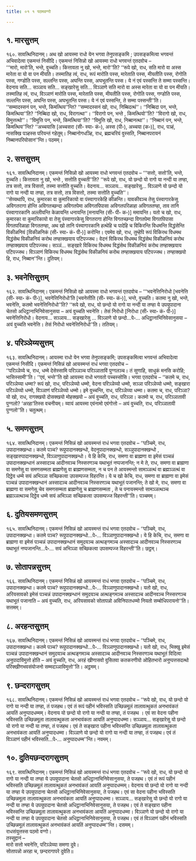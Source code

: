 ```yaml
---
title: ०१ १ पठमवग्गो

---
```



## १. मारसुत्तम्

१६०. सावत्थिनिदानम्। अथ खो आयस्मा राधो येन भगवा तेनुपसङ्कमि ; उपसङ्कमित्वा भगवन्तं अभिवादेत्वा एकमन्तं निसीदि। एकमन्तं निसिन्नो खो आयस्मा राधो भगवन्तं एतदवोच –  
‘‘‘मारो, मारो’ति, भन्ते, वुच्चति। कित्तावता नु खो, भन्ते, मारो’’ति? ‘‘रूपे खो, राध, सति मारो वा अस्स मारेता वा यो वा पन मीयति। तस्मातिह त्वं, राध, रूपं मारोति पस्स, मारेताति पस्स, मीयतीति पस्स, रोगोति पस्स, गण्डोति पस्स, सल्लन्ति पस्स, अघन्ति पस्स, अघभूतन्ति पस्स। ये नं एवं पस्सन्ति ते सम्मा पस्सन्ति। वेदनाय सति… सञ्ञाय सति… सङ्खारेसु सति… विञ्ञाणे सति मारो वा अस्स मारेता वा यो वा पन मीयति। तस्मातिह त्वं, राध, विञ्ञाणं मारोति पस्स, मारेताति पस्स, मीयतीति पस्स, रोगोति पस्स, गण्डोति पस्स, सल्लन्ति पस्स, अघन्ति पस्स, अघभूतन्ति पस्स। ये नं एवं पस्सन्ति, ते सम्मा पस्सन्ती’’ति।  
‘‘सम्मादस्सनं पन, भन्ते, किमत्थिय’’न्ति? ‘‘सम्मादस्सनं खो, राध, निब्बिदत्थं’’। ‘‘निब्बिदा पन, भन्ते, किमत्थिया’’ति? ‘‘निब्बिदा खो, राध, विरागत्था’’। ‘‘विरागो पन, भन्ते , किमत्थियो’’ति? ‘‘विरागो खो, राध, विमुत्तत्थो’’। ‘‘विमुत्ति पन, भन्ते, किमत्थिया’’ति? ‘‘विमुत्ति खो, राध, निब्बानत्था’’। ‘‘निब्बानं पन, भन्ते, किमत्थिय’’न्ति? ‘‘अच्चयासि [अच्चसरा (सी॰ स्या॰ कं॰), अस्स (पी॰), अच्चया (क॰)], राध, पञ्हं, नासक्खि पञ्हस्स परियन्तं गहेतुम्। निब्बानोगधञ्हि, राध, ब्रह्मचरियं वुस्सति, निब्बानपरायनं निब्बानपरियोसान’’न्ति। पठमम्।  


## २. सत्तसुत्तम्

१६१. सावत्थिनिदानम्। एकमन्तं निसिन्नो खो आयस्मा राधो भगवन्तं एतदवोच – ‘‘‘सत्तो, सत्तो’ति, भन्ते, वुच्चति। कित्तावता नु खो, भन्ते , सत्तोति वुच्चती’’ति? ‘‘रूपे खो, राध, यो छन्दो यो रागो या नन्दी या तण्हा, तत्र सत्तो, तत्र विसत्तो, तस्मा सत्तोति वुच्चति। वेदनाय… सञ्ञाय… सङ्खारेसु… विञ्ञाणे यो छन्दो यो रागो या नन्दी या तण्हा, तत्र सत्तो, तत्र विसत्तो, तस्मा सत्तोति वुच्चति’’।  
‘‘सेय्यथापि, राध, कुमारका वा कुमारिकायो वा पंस्वागारकेहि कीळन्ति। यावकीवञ्च तेसु पंस्वागारकेसु अविगतरागा होन्ति अविगतच्छन्दा अविगतपेमा अविगतपिपासा अविगतपरिळाहा अविगततण्हा, ताव तानि पंस्वागारकानि अल्लीयन्ति केळायन्ति धनायन्ति [मनायन्ति (सी॰ पी॰ क॰)] ममायन्ति। यतो च खो, राध, कुमारका वा कुमारिकायो वा तेसु पंस्वागारकेसु विगतरागा होन्ति विगतच्छन्दा विगतपेमा विगतपिपासा विगतपरिळाहा विगततण्हा, अथ खो तानि पंस्वागारकानि हत्थेहि च पादेहि च विकिरन्ति विधमन्ति विद्धंसेन्ति विकीळनियं [विकीळनिकं (सी॰ स्या॰ कं॰ पी॰)] करोन्ति। एवमेव खो, राध, तुम्हेपि रूपं विकिरथ विधमथ विद्धंसेथ विकीळनियं करोथ तण्हाक्खयाय पटिपज्जथ। वेदनं विकिरथ विधमथ विद्धंसेथ विकीळनियं करोथ तण्हाक्खयाय पटिपज्जथ। सञ्ञं… सङ्खारे विकिरथ विधमथ विद्धंसेथ विकीळनियं करोथ तण्हाक्खयाय पटिपज्जथ। विञ्ञाणं विकिरथ विधमथ विद्धंसेथ विकीळनियं करोथ तण्हाक्खयाय पटिपज्जथ। तण्हाक्खयो हि, राध, निब्बान’’न्ति। दुतियम्।  


## ३. भवनेत्तिसुत्तम्

१६२. सावत्थिनिदानम्। एकमन्तं निसिन्नो खो आयस्मा राधो भगवन्तं एतदवोच – ‘‘‘भवनेत्तिनिरोधो [भवनेत्ति (सी॰ स्या॰ कं॰ पी॰)], भवनेत्तिनिरोधो’ति [भवनेत्तीति (सी॰ स्या॰ कं॰)], भन्ते, वुच्चति। कतमा नु खो, भन्ते, भवनेत्ति, कतमो भवनेत्तिनिरोधो’’ति? ‘‘रूपे खो, राध, यो छन्दो यो रागो या नन्दी या तण्हा ये उपयुपादाना चेतसो अधिट्ठानाभिनिवेसानुसया – अयं वुच्चति भवनेत्ति। तेसं निरोधो [निरोधा (सी॰ स्या॰ कं॰ पी॰)] भवनेत्तिनिरोधो। वेदनाय… सञ्ञाय… सङ्खारेसु … विञ्ञाणे यो छन्दो…पे॰… अधिट्ठानाभिनिवेसानुसया – अयं वुच्चति भवनेत्ति। तेसं निरोधो भवनेत्तिनिरोधो’’ति। ततियम्।  


## ४. परिञ्ञेय्यसुत्तम्

१६३. सावत्थिनिदानम्। आयस्मा राधो येन भगवा तेनुपसङ्कमि; उपसङ्कमित्वा भगवन्तं अभिवादेत्वा एकमन्तं निसीदि। एकमन्तं निसिन्नं खो आयस्मन्तं राधं भगवा एतदवोच –  
‘‘परिञ्ञेय्ये च, राध, धम्मे देसेस्सामि परिञ्ञञ्च परिञ्ञाताविं पुग्गलञ्च। तं सुणाहि, साधुकं मनसि करोहि; भासिस्सामी’’ति। ‘‘एवं, भन्ते’’ति खो आयस्मा राधो भगवतो पच्चस्सोसि। भगवा एतदवोच – ‘‘कतमे च, राध, परिञ्ञेय्या धम्मा? रूपं खो, राध, परिञ्ञेय्यो धम्मो, वेदना परिञ्ञेय्यो धम्मो, सञ्ञा परिञ्ञेय्यो धम्मो, सङ्खारा परिञ्ञेय्यो धम्मो, विञ्ञाणं परिञ्ञेय्यो धम्मो। इमे वुच्चन्ति, राध, परिञ्ञेय्या धम्मा। कतमा च, राध, परिञ्ञा? यो खो, राध, रागक्खयो दोसक्खयो मोहक्खयो – अयं वुच्चति, राध, परिञ्ञा। कतमो च, राध, परिञ्ञातावी पुग्गलो? ‘अरहा’तिस्स वचनीयम्। य्वायं आयस्मा एवंनामो एवंगोत्तो – अयं वुच्चति, राध, परिञ्ञातावी पुग्गलो’’ति। चतुत्थम्।  


## ५. समणसुत्तम्

१६४. सावत्थिनिदानम्। एकमन्तं निसिन्नं खो आयस्मन्तं राधं भगवा एतदवोच – ‘‘पञ्चिमे, राध, उपादानक्खन्धा। कतमे पञ्च? रूपुपादानक्खन्धो, वेदनुपादानक्खन्धो, सञ्ञुपादानक्खन्धो , सङ्खारुपादानक्खन्धो, विञ्ञाणुपादानक्खन्धो। ये हि केचि, राध, समणा वा ब्राह्मणा वा इमेसं पञ्चन्नं उपादानक्खन्धानं अस्सादञ्च आदीनवञ्च निस्सरणञ्च यथाभूतं नप्पजानन्ति; न मे ते, राध, समणा वा ब्राह्मणा वा समणेसु वा समणसम्मता ब्राह्मणेसु वा ब्राह्मणसम्मता, न च पन ते आयस्मन्तो सामञ्ञत्थं वा ब्रह्मञ्ञत्थं वा दिट्ठेव धम्मे सयं अभिञ्ञा सच्छिकत्वा उपसम्पज्ज विहरन्ति। ये च खो केचि, राध, समणा वा ब्राह्मणा वा इमेसं पञ्चन्नं उपादानक्खन्धानं अस्सादञ्च आदीनवञ्च निस्सरणञ्च यथाभूतं पजानन्ति; ते खो मे, राध, समणा वा ब्राह्मणा वा समणेसु चेव समणसम्मता ब्राह्मणेसु च ब्राह्मणसम्मता , ते च पनायस्मन्तो सामञ्ञत्थञ्च ब्रह्मञ्ञत्थञ्च दिट्ठेव धम्मे सयं अभिञ्ञा सच्छिकत्वा उपसम्पज्ज विहरन्ती’’ति। पञ्चमम्।  


## ६. दुतियसमणसुत्तम्

१६५. सावत्थिनिदानम्। एकमन्तं निसिन्नं खो आयस्मन्तं राधं भगवा एतदवोच – ‘‘पञ्चिमे, राध, उपादानक्खन्धा। कतमे पञ्च? रूपुपादानक्खन्धो…पे॰… विञ्ञाणुपादानक्खन्धो। ये हि केचि, राध, समणा वा ब्राह्मणा वा इमेसं पञ्चन्नं उपादानक्खन्धानं समुदयञ्च अत्थङ्गमञ्च अस्सादञ्च आदीनवञ्च निस्सरणञ्च यथाभूतं नप्पजानन्ति…पे॰… सयं अभिञ्ञा सच्छिकत्वा उपसम्पज्ज विहरन्ती’’ति। छट्ठम्।  


## ७. सोतापन्नसुत्तम्

१६६. सावत्थिनिदानम्। एकमन्तं निसिन्नं खो आयस्मन्तं राधं भगवा एतदवोच – ‘‘पञ्चिमे, राध, उपादानक्खन्धा। कतमे पञ्च? रूपुपादानक्खन्धो…पे॰… विञ्ञाणुपादानक्खन्धो। यतो खो, राध, अरियसावको इमेसं पञ्चन्नं उपादानक्खन्धानं समुदयञ्च अत्थङ्गमञ्च अस्सादञ्च आदीनवञ्च निस्सरणञ्च यथाभूतं पजानाति – अयं वुच्चति, राध, अरियसावको सोतापन्नो अविनिपातधम्मो नियतो सम्बोधिपरायनो’’ति। सत्तमम्।  


## ८. अरहन्तसुत्तम्

१६७. सावत्थिनिदानम्। एकमन्तं निसिन्नं खो आयस्मन्तं राधं भगवा एतदवोच – ‘‘पञ्चिमे, राध, उपादानक्खन्धा। कतमे पञ्च? रूपुपादानक्खन्धो…पे॰… विञ्ञाणुपादानक्खन्धो। यतो खो, राध, भिक्खु इमेसं पञ्चन्नं उपादानक्खन्धानं समुदयञ्च अत्थङ्गमञ्च अस्सादञ्च आदीनवञ्च निस्सरणञ्च यथाभूतं विदित्वा अनुपादाविमुत्तो होति – अयं वुच्चति, राध, अरहं खीणासवो वुसितवा कतकरणीयो ओहितभारो अनुप्पत्तसदत्थो परिक्खीणभवसंयोजनो सम्मदञ्ञाविमुत्तो’’ति। अट्ठमम्।  


## ९. छन्दरागसुत्तम्

१६८. सावत्थिनिदानम्। एकमन्तं निसिन्नं खो आयस्मन्तं राधं भगवा एतदवोच – ‘‘रूपे खो, राध, यो छन्दो यो रागो या नन्दी या तण्हा, तं पजहथ। एवं तं रूपं पहीनं भविस्सति उच्छिन्नमूलं तालावत्थुकतं अनभावंकतं आयतिं अनुप्पादधम्मम्। वेदनाय यो छन्दो यो रागो या नन्दी या तण्हा, तं पजहथ । एवं सा वेदना पहीना भविस्सति उच्छिन्नमूला तालावत्थुकता अनभावंकता आयतिं अनुप्पादधम्मा। सञ्ञाय… सङ्खारेसु यो छन्दो यो रागो या नन्दी या तण्हा, तं पजहथ। एवं ते सङ्खारा पहीना भविस्सन्ति उच्छिन्नमूला तालावत्थुकता अनभावंकता आयतिं अनुप्पादधम्मा। विञ्ञाणे यो छन्दो यो रागो या नन्दी या तण्हा, तं पजहथ। एवं तं विञ्ञाणं पहीनं भविस्सति…पे॰… अनुप्पादधम्म’’न्ति। नवमम्।  


## १०. दुतियछन्दरागसुत्तम्

१६९. सावत्थिनिदानम्। एकमन्तं निसिन्नं खो आयस्मन्तं राधं भगवा एतदवोच – ‘‘रूपे खो, राध, यो छन्दो यो रागो या नन्दी या तण्हा ये उपयुपादाना चेतसो अधिट्ठानाभिनिवेसानुसया, ते पजहथ। एवं तं रूपं पहीनं भविस्सति उच्छिन्नमूलं तालावत्थुकतं अनभावंकतं आयतिं अनुप्पादधम्मम्। वेदनाय यो छन्दो यो रागो या नन्दी या तण्हा ये उपयुपादाना चेतसो अधिट्ठानाभिनिवेसानुसया, ते पजहथ। एवं सा वेदना पहीना भविस्सति उच्छिन्नमूला तालावत्थुकता अनभावंकता आयतिं अनुप्पादधम्मा। सञ्ञाय… सङ्खारेसु यो छन्दो यो रागो या नन्दी या तण्हा ये उपयुपादाना चेतसो अधिट्ठानाभिनिवेसानुसया, ते पजहथ। एवं ते सङ्खारा पहीना भविस्सन्ति उच्छिन्नमूला तालावत्थुकता अनभावंकता आयतिं अनुप्पादधम्मा। विञ्ञाणे यो छन्दो यो रागो या नन्दी या तण्हा ये उपयुपादाना चेतसो अधिट्ठानाभिनिवेसानुसया, ते पजहथ। एवं तं विञ्ञाणं पहीनं भविस्सति उच्छिन्नमूलं तालावत्थुकतं अनभावंकतं आयतिं अनुप्पादधम्म’’न्ति। दसमम्।  
राधसंयुत्तस्स पठमो वग्गो।  
तस्सुद्दानं –  
मारो सत्तो भवनेत्ति, परिञ्ञेय्या समणा दुवे।  
सोतापन्नो अरहा च, छन्दरागापरे दुवेति॥  